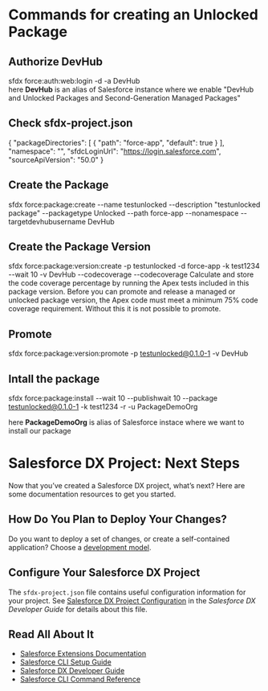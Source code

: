 # Commands for creating an Unlocked Package
## Authorize DevHub
sfdx force:auth:web:login -d -a DevHub <br/>
here **DevHub** is an alias of Salesforce instance where we enable "DevHub and Unlocked Packages and Second-Generation Managed Packages"
## Check sfdx-project.json
{
   "packageDirectories": [
      {
         "path": "force-app",
         "default": true
      }
   ], 
   "namespace": "", 
   "sfdcLoginUrl": "https://login.salesforce.com", 
   "sourceApiVersion": "50.0" 
} 
## Create the Package
sfdx force:<zero-width space>package:create --name testunlocked  --description "testunlocked package" --packagetype Unlocked --path force-app --nonamespace --targetdevhubusername DevHub <br/>
## Create the Package Version
sfdx force:<zero-width space>package:version:create -p testunlocked -d force-app -k test1234 --wait 10 -v DevHub --codecoverage
--codecoverage
Calculate and store the code coverage percentage by running the Apex tests included in this package version.
Before you can promote and release a managed or unlocked package version, the Apex code must meet a minimum 75% code coverage requirement.
Without this it is not possible to promote.
## Promote 
sfdx force:<zero-width space>package:version:promote -p testunlocked@0.1.0-1 -v DevHub
## Intall the package
sfdx force:<zero-width space>package:install --wait 10 --publishwait 10 --package testunlocked@0.1.0-1 -k test1234 -r -u PackageDemoOrg

here **PackageDemoOrg** is alias of Salesforce instace where we want to install our package
# Salesforce DX Project: Next Steps

Now that you’ve created a Salesforce DX project, what’s next? Here are some documentation resources to get you started.

## How Do You Plan to Deploy Your Changes?

Do you want to deploy a set of changes, or create a self-contained application? Choose a [development model](https://developer.salesforce.com/tools/vscode/en/user-guide/development-models).

## Configure Your Salesforce DX Project

The `sfdx-project.json` file contains useful configuration information for your project. See [Salesforce DX Project Configuration](https://developer.salesforce.com/docs/atlas.en-us.sfdx_dev.meta/sfdx_dev/sfdx_dev_ws_config.htm) in the _Salesforce DX Developer Guide_ for details about this file.

## Read All About It

- [Salesforce Extensions Documentation](https://developer.salesforce.com/tools/vscode/)
- [Salesforce CLI Setup Guide](https://developer.salesforce.com/docs/atlas.en-us.sfdx_setup.meta/sfdx_setup/sfdx_setup_intro.htm)
- [Salesforce DX Developer Guide](https://developer.salesforce.com/docs/atlas.en-us.sfdx_dev.meta/sfdx_dev/sfdx_dev_intro.htm)
- [Salesforce CLI Command Reference](https://developer.salesforce.com/docs/atlas.en-us.sfdx_cli_reference.meta/sfdx_cli_reference/cli_reference.htm)
